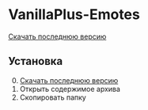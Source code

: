 # VanillaPlus-Emotes

[Скачать последнюю версию](https://github.com/Johnny-Gat/VanillaPlus-Emotes/releases/latest)

## Установка
0. [Скачать последнюю версию](https://github.com/Johnny-Gat/VanillaPlus-Emotes/releases/latest)
0. Открыть содержимое архива
0. Скопировать папку
